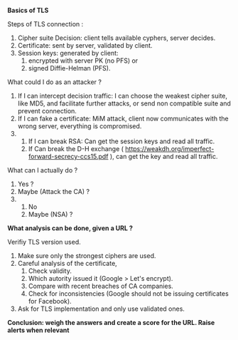 **Basics of TLS**

Steps of TLS connection :

1. Cipher suite Decision: client tells available cyphers, server decides.
2. Certificate: sent by server, validated by client.
3. Session keys: generated by client:
	1. encrypted with server PK (no PFS) or 
	2. signed Diffie-Helman (PFS).

What could I do as an attacker ?

1. If I can intercept decision traffic: I can choose the weakest cipher suite, like MD5, and facilitate further attacks, or send non compatible suite and prevent connection.
2. If I can fake a certificate: MiM attack, client now communicates with the wrong server, everything is compromised.
3. 
	1. If I can break RSA: Can get the session keys and read all traffic.
	2. If Can break the D-H exchange ( https://weakdh.org/imperfect-forward-secrecy-ccs15.pdf ), can get the key and read all traffic.

What can I actually do ?
1. Yes ?
2. Maybe (Attack the CA) ?
3.
	1. No
	2. Maybe (NSA) ?

**What analysis can be done, given a URL ?**

Verifiy TLS version used.

1. Make sure only the strongest ciphers are used.
2. Careful analysis of the certificate, 
	1. Check validity.
	2. Which autority issued it (Google > Let's encrypt). 
	3. Compare with recent breaches of CA companies.
	4. Check for inconsistencies (Google should not be issuing certificates for Facebook).
3. Ask for TLS implementation and only use validated ones.

**Conclusion: weigh the answers and create a score for the URL. Raise alerts when relevant**

